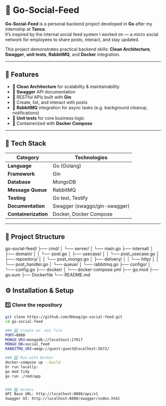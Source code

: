 # 🧩 Go-Social-Feed

**Go-Social-Feed** is a personal backend project developed in **Go** after my internship at **Tanca**.  
It’s inspired by the internal social feed system I worked on — a micro social network for employees to share posts, interact, and stay updated.

This project demonstrates practical backend skills: **Clean Architecture**, **Swagger**, **unit tests**, **RabbitMQ**, and **Docker** integration.

---

## 🚀 Features

- 🧱 **Clean Architecture** for scalability & maintainability  
- 📄 **Swagger** API documentation  
- 🧩 RESTful APIs built with **Gin**  
- 💬 Create, list, and interact with posts  
- 🐇 **RabbitMQ** integration for async tasks (e.g. background cleanup, notifications)  
- 🧪 **Unit tests** for core business logic  
- 🐳 Containerized with **Docker Compose**

---

## 🧰 Tech Stack

| Category | Technologies |
|-----------|--------------|
| **Language** | Go (Golang) |
| **Framework** | Gin |
| **Database** | MongoDB |
| **Message Queue** | RabbitMQ |
| **Testing** | Go test, Testify |
| **Documentation** | Swagger (swaggo/gin-swagger) |
| **Containerization** | Docker, Docker Compose |

---

## 🧩 Project Structure

go-social-feed/
├── cmd/
│   └── server/
│       └── main.go
├── internal/
│   ├── domain/
│   │   └── post.go
│   ├── usecase/
│   │   └── post_usecase.go
│   ├── repository/
│   │   └── post_mongo.go
│   ├── delivery/
│   │   └── http/
│   │       └── post_handler.go
│   └── queue/
│       └── rabbitmq.go
├── configs/
│   └── config.go
├── docker/
│   └── docker-compose.yml
├── go.mod
├── go.sum
├── Dockerfile
└── README.md


## ⚙️ Installation & Setup

### 1️⃣ Clone the repository
```bash
git clone https://github.com/0Hoag/go-social-feed.git
cd go-social-feed

### 2️⃣ Create an .env file
PORT=8080
MONGO_URI=mongodb://localhost:27017
MONGO_DB=social_feed
RABBITMQ_URI=amqp://guest:guest@localhost:5672/

### 3️⃣ Run with Docker
docker-compose up --build
Or run locally:
go mod tidy
go run ./cmd/app


### 4️⃣ Access
API Base URL: http://localhost:8080/api/v1
Swagger UI: http://localhost:8080/swagger/index.html